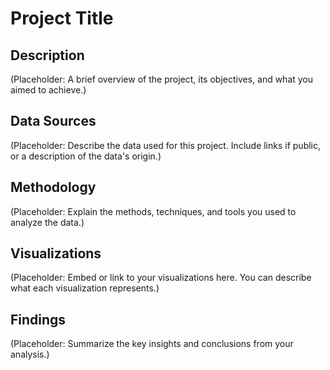 # Project Title

## Description
(Placeholder: A brief overview of the project, its objectives, and what you aimed to achieve.)

## Data Sources
(Placeholder: Describe the data used for this project. Include links if public, or a description of the data's origin.)

## Methodology
(Placeholder: Explain the methods, techniques, and tools you used to analyze the data.)

## Visualizations
(Placeholder: Embed or link to your visualizations here. You can describe what each visualization represents.)
<!-- Example: ![My Awesome Chart](visualizations/chart.png) -->

## Findings
(Placeholder: Summarize the key insights and conclusions from your analysis.)
